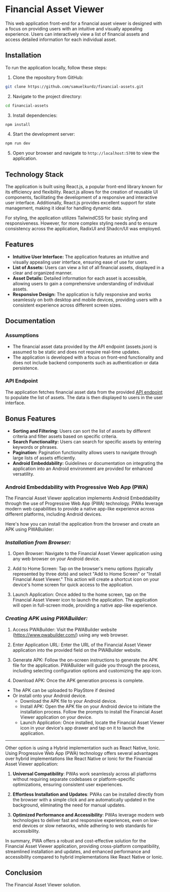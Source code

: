 
# Financial Asset Viewer

This web application front-end for a financial asset viewer is designed with a focus on providing users with an intuitive and visually appealing experience. Users can interactively view a list of financial assets and access detailed information for each individual asset.

## Installation

To run the application locally, follow these steps:

1. Clone the repository from GitHub:

```bash
git clone https://github.com/samuelkurdz/financial-assets.git
```

2. Navigate to the project directory:

```bash
cd financial-assets
```

3. Install dependencies:

```bash
npm install
```

4. Start the development server:

```bash
npm run dev
```

5. Open your browser and navigate to `http://localhost:5700` to view the application.

## Technology Stack

The application is built using React.js, a popular front-end library known for its efficiency and flexibility.
React.js allows for the creation of reusable UI components, facilitating the development of a responsive and interactive user interface.
Additionally, React.js provides excellent support for state management, making it ideal for handling dynamic data.

For styling, the application utilizes TailwindCSS for basic styling and responsiveness.
However, for more complex styling needs and to ensure consistency across the application, RadixUI and Shadcn/UI was employed.

## Features

- **Intuitive User Interface:** The application features an intuitive and visually appealing user interface, ensuring ease of use for users.
- **List of Assets:** Users can view a list of all financial assets, displayed in a clear and organized manner.
- **Asset Details:** Detailed information for each asset is accessible, allowing users to gain a comprehensive understanding of individual assets.
- **Responsive Design:** The application is fully responsive and works seamlessly on both desktop and mobile devices, providing users with a consistent experience across different screen sizes.

## Documentation

### Assumptions

- The financial asset data provided by the API endpoint (assets.json) is assumed to be static and does not require real-time updates.
- The application is developed with a focus on front-end functionality and does not include backend components such as authentication or data persistence.

### API Endpoint

The application fetches financial asset data from the provided [API endpoint](https://gist.github.com/jesperborgstrup/a57aff4d66392b6c89473c57ef3eadf4/raw/a95a48ad51d90dbbc88f74155deda9fcda76f992/assets.json) to populate the list of assets.
The data is then displayed to users in the user interface.

## Bonus Features

- **Sorting and Filtering:** Users can sort the list of assets by different criteria and filter assets based on specific criteria.
- **Search Functionality:** Users can search for specific assets by entering keywords or phrases.
- **Pagination:** Pagination functionality allows users to navigate through large lists of assets efficiently.
- **Android Embeddability:** Guidelines or documentation on integrating the application into an Android environment are provided for enhanced versatility.

### Android Embeddability with Progressive Web App (PWA)
The Financial Asset Viewer application implements Android Embeddability through the use of Progressive Web App (PWA) technology.
PWAs leverage modern web capabilities to provide a native app-like experience across different platforms, including Android devices.

Here's how you can install the application from the browser and create an APK using PWABuilder:

### *Installation from Browser:*
1. Open Browser: Navigate to the Financial Asset Viewer application using any web browser on your Android device.

2. Add to Home Screen: Tap on the browser's menu options (typically represented by three dots) and select "Add to Home Screen" or "Install Financial Asset Viewer." This action will create a shortcut icon on your device's home screen for quick access to the application.

3. Launch Application: Once added to the home screen, tap on the Financial Asset Viewer icon to launch the application. The application will open in full-screen mode, providing a native app-like experience.

### *Creating APK using PWABuilder:*
1. Access PWABuilder: Visit the PWABuilder website (https://www.pwabuilder.com/) using any web browser.

2. Enter Application URL: Enter the URL of the Financial Asset Viewer application into the provided field on the PWABuilder website.

3. Generate APK: Follow the on-screen instructions to generate the APK file for the application. PWABuilder will guide you through the process, including selecting configuration options and customizing the app icon.

4. Download APK: Once the APK generation process is complete.
 - The APK can be uploaded to PlayStore if desired
 - Or install onto your Android device.
   - Download the APK file to your Android device.
   - Install APK: Open the APK file on your Android device to initiate the installation process. Follow the prompts to install the Financial Asset Viewer application on your device.
   - Launch Application: Once installed, locate the Financial Asset Viewer icon in your device's app drawer and tap on it to launch the application.



---
Other option is using a Hybrid implementation such as React Native, Ionic.
Using Progressive Web App (PWA) technology offers several advantages over hybrid implementations like React Native or Ionic for the Financial Asset Viewer application:

1. **Universal Compatibility**: PWAs work seamlessly across all platforms without requiring separate codebases or platform-specific optimizations, ensuring consistent user experiences.

2. **Effortless Installation and Updates**: PWAs can be installed directly from the browser with a simple click and are automatically updated in the background, eliminating the need for manual updates.

3. **Optimized Performance and Accessibility**: PWAs leverage modern web technologies to deliver fast and responsive experiences, even on low-end devices or slow networks, while adhering to web standards for accessibility.

In summary, PWA offers a robust and cost-effective solution for the Financial Asset Viewer application, providing cross-platform compatibility, streamlined installation and updates, and enhanced performance and accessibility compared to hybrid implementations like React Native or Ionic.

## Conclusion

The Financial Asset Viewer solution.